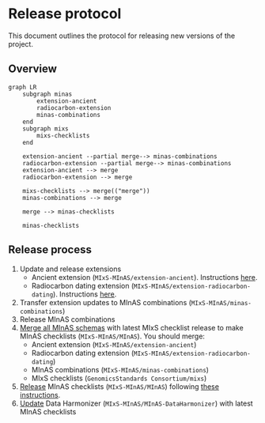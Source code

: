 # Release protocol

This document outlines the protocol for releasing new versions of the project.

## Overview

```mermaid
graph LR
    subgraph minas
        extension-ancient
        radiocarbon-extension
        minas-combinations
    end
    subgraph mixs
        mixs-checklists
    end

    extension-ancient --partial merge--> minas-combinations
    radiocarbon-extension --partial merge--> minas-combinations
    extension-ancient --> merge
    radiocarbon-extension --> merge

    mixs-checklists --> merge(("merge"))
    minas-combinations --> merge

    merge --> minas-checklists

    minas-checklists
```

## Release process

1. Update and release extensions
    - Ancient extension (`MIxS-MInAS/extension-ancient`). Instructions [here](https://github.com/MIxS-MInAS/extension-ancient?tab=readme-ov-file#update-workflows).
    - Radiocarbon dating extension (`MIxS-MInAS/extension-radiocarbon-dating`). Instructions [here](https://github.com/MIxS-MInAS/extension-radiocarbon-dating?tab=readme-ov-file#update-workflows).
2. Transfer extension updates to MInAS combinations (`MIxS-MInAS/minas-combinations`)
3. Release MInAS combinations
4. [Merge all MInAS schemas](https://github.com/mixS-MInAS/minas?tab=readme-ov-file#release) with latest MIxS checklist release to make MInAS checklists (`MIxS-MInAS/MInAS`). You should merge:
    - Ancient extension (`MIxS-MInAS/extension-ancient`)
    - Radiocarbon dating extension (`MIxS-MInAS/extension-radiocarbon-dating`)
    - MInAS combinations (`MIxS-MInAS/minas-combinations`)
    - MIxS checklists (`GenomicsStandards Consortium/mixs`)
5. [Release](https://github.com/MIxS-MInAS/MInAS/releases) MInAS checklists (`MIxS-MInAS/MInAS`) following [these instructions](https://github.com/MIxS-MInAS/MInAS?tab=readme-ov-file#release).
6. [Update](https://github.com/MIxS-MInAS/MInAS-DataHarmonizer/blob/master/mixs-minas-instructions.md#creating-the-dataharmonizer-compatible-schema) Data Harmonizer (`MIxS-MInAS/MInAS-DataHarmonizer`) with latest MInAS checklists
